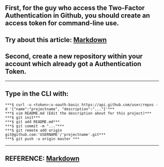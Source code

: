 ## First, for the guy who access the Two-Factor Authentication in Github, you should create an access token for command-line use. 
## Try about this article: [Markdown](https://help.github.com/articles/creating-an-access-token-for-command-line-use/)

## Second, create a new repository within your account which already got a Authentication Token.

------
## Type in the CLI with:
    ***$ curl -u <token>:x-oauth-basic https://api.github.com/user/repos -d '{"name":"projectname", "description":"..."}'***
    ***$ vim README.md (Edit the description about for this project)***
    ***$ git init***
    ***$ git add README.md***
    ***$ git commit -m "..."***
    ***$ git remote add origin git@github.com:'USERNAME'/'projectname'.git***
    ***$ git push -u origin master ***
------

## REFERENCE: [Markdown](http://stackoverflow.com/questions/2423777/is-it-possible-to-create-a-remote-repo-on-github-from-the-cli-without-ssh)
